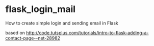 flask_login_mail
================

How to create simple login and sending email in Flask

based on http://code.tutsplus.com/tutorials/intro-to-flask-adding-a-contact-page--net-28982
